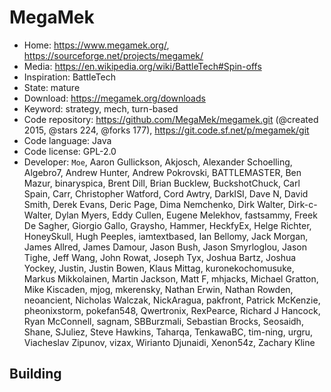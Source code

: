 # MegaMek

- Home: https://www.megamek.org/, https://sourceforge.net/projects/megamek/
- Media: https://en.wikipedia.org/wiki/BattleTech#Spin-offs
- Inspiration: BattleTech
- State: mature
- Download: https://megamek.org/downloads
- Keyword: strategy, mech, turn-based
- Code repository: https://github.com/MegaMek/megamek.git (@created 2015, @stars 224, @forks 177), https://git.code.sf.net/p/megamek/git
- Code language: Java
- Code license: GPL-2.0
- Developer: `Moe`, Aaron Gullickson, Akjosch, Alexander Schoelling, Algebro7, Andrew Hunter, Andrew Pokrovski, BATTLEMASTER, Ben Mazur, binaryspica, Brent Dill, Brian Bucklew, BuckshotChuck, Carl Spain, Carr, Christopher Watford, Cord Awtry, DarkISI, Dave N, David Smith, Derek Evans, Deric Page, Dima Nemchenko, Dirk Walter, Dirk-c-Walter, Dylan Myers, Eddy Cullen, Eugene Melekhov, fastsammy, Freek De Sagher, Giorgio Gallo, Graysho, Hammer, HeckfyEx, Helge Richter, HoneySkull, Hugh Peeples, iamtextbased, Ian Bellomy, Jack Morgan, James Allred, James Damour, Jason Bush, Jason Smyrloglou, Jason Tighe, Jeff Wang, John Rowat, Joseph Tyx, Joshua Bartz, Joshua Yockey, Justin, Justin Bowen, Klaus Mittag, kuronekochomusuke, Markus Mikkolainen, Martin Jackson, Matt F, mhjacks, Michael Gratton, Mike Kiscaden, mjog, mkerensky, Nathan Erwin, Nathan Rowden, neoancient, Nicholas Walczak, NickAragua, pakfront, Patrick McKenzie, pheonixstorm, pokefan548, Qwertronix, RexPearce, Richard J Hancock, Ryan McConnell, sagnam, SBBurzmali, Sebastian Brocks, Seosaidh, Shane, SJuliez, Steve Hawkins, Taharqa, TenkawaBC, tim-ning, urgru, Viacheslav Zipunov, vizax, Wirianto Djunaidi, Xenon54z, Zachary Kline

## Building
